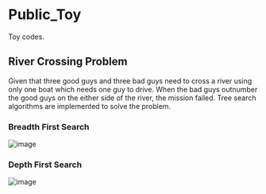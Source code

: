 # Public_Toy
Toy codes.
## River Crossing Problem
Given that three good guys and three bad guys need to cross a river using only one boat which needs one guy to drive. When the bad guys outnumber the good guys on the either side of the river, the mission failed. Tree search algorithms are implemented to solve the problem.
### Breadth First Search

![image](https://github.com/xdhcode/Public_Toy/blob/main/attachment/3-3-2-BFS.gif)

### Depth First Search

![image](https://github.com/xdhcode/Public_Toy/blob/main/attachment/3-3-2-DFS.gif)
